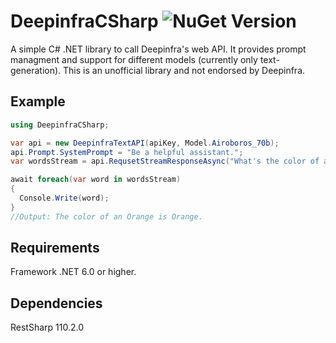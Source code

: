 
# DeepinfraCSharp ![NuGet Version](https://img.shields.io/nuget/v/DeepinfraCSharp?logo=Nuget&link=https%3A%2F%2Fwww.nuget.org%2Fpackages%2FDeepinfraCSharp)


A simple C# .NET library to call Deepinfra's web API. It provides prompt managment and support for different models (currently only text-generation). This is an unofficial library and not endorsed by Deepinfra.


## Example

```C#
using DeepinfraCSharp;

var api = new DeepinfraTextAPI(apiKey, Model.Airoboros_70b);
api.Prompt.SystemPrompt = "Be a helpful assistant.";
var wordsStream = api.RequsetStreamResponseAsync("What's the color of an Orange?");

await foreach(var word in wordsStream)
{
  Console.Write(word);
}
//Output: The color of an Orange is Orange.
```

## Requirements

Framework .NET 6.0 or higher.

## Dependencies

RestSharp 110.2.0
